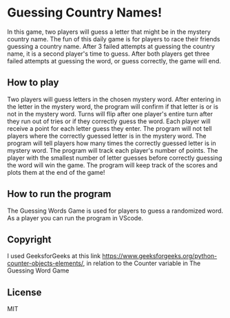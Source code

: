 # Guessing Country Names!

In this game, two players will guess a letter that might be in the mystery country name. The fun of this daily game is for players to race their friends guessing a country name. After 3 failed attempts at guessing the country name, it is a second player's time to guess. After both players get three failed attempts at guessing the word, or guess correctly, the game will end. 

## How to play

Two players will guess letters in the chosen mystery word. After entering in the letter in the mystery word, the program will confirm if that letter is or is not in the mystery word. Turns will flip after one player's entire turn after they run out of tries or if they correctly guess the word. Each player will receive a point for each letter guess they enter. The program will not tell players where the correctly guessed letter is in the mystery word. The program will tell players how many times the correctly guessed letter is in mystery word. The program will track each player's number of points. The player with the smallest number of letter guesses before correctly guessing the word will win the game. The program will keep track of the scores and plots them at the end of the game!
## How to run the program

The Guessing Words Game is used for players to guess a randomized word. As a player you can run the program in VScode.


## Copyright

I used GeeksforGeeks at this link https://www.geeksforgeeks.org/python-counter-objects-elements/, in relation to the Counter variable in The Guessing Word Game

## License

MIT 





